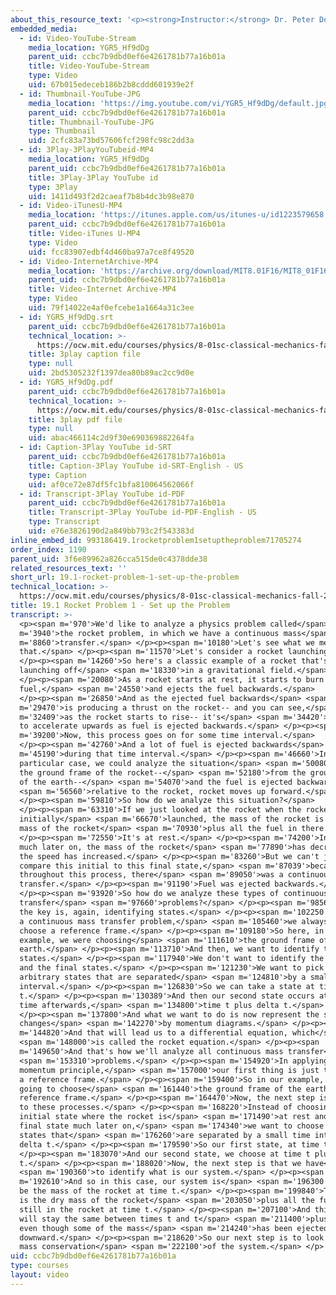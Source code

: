 ```yaml
---
about_this_resource_text: '<p><strong>Instructor:</strong> Dr. Peter Dourmashkin</p>'
embedded_media:
  - id: Video-YouTube-Stream
    media_location: YGR5_Hf9dDg
    parent_uid: ccbc7b9dbd0ef6e4261781b77a16b01a
    title: Video-YouTube-Stream
    type: Video
    uid: 67b015edeceb186b2b8cddd601939e2f
  - id: Thumbnail-YouTube-JPG
    media_location: 'https://img.youtube.com/vi/YGR5_Hf9dDg/default.jpg'
    parent_uid: ccbc7b9dbd0ef6e4261781b77a16b01a
    title: Thumbnail-YouTube-JPG
    type: Thumbnail
    uid: 2cfc83a73bd57606fcf298fc98c2dd3a
  - id: 3Play-3PlayYouTubeid-MP4
    media_location: YGR5_Hf9dDg
    parent_uid: ccbc7b9dbd0ef6e4261781b77a16b01a
    title: 3Play-3Play YouTube id
    type: 3Play
    uid: 1411d493f2d2caeaf7b8b4dc3b98e870
  - id: Video-iTunesU-MP4
    media_location: 'https://itunes.apple.com/us/itunes-u/id1223579658'
    parent_uid: ccbc7b9dbd0ef6e4261781b77a16b01a
    title: Video-iTunes U-MP4
    type: Video
    uid: fcc83907edbf4d460ba97a7ce8f49520
  - id: Video-InternetArchive-MP4
    media_location: 'https://archive.org/download/MIT8.01F16/MIT8_01F16_L19v01_360p.mp4'
    parent_uid: ccbc7b9dbd0ef6e4261781b77a16b01a
    title: Video-Internet Archive-MP4
    type: Video
    uid: 79f14022e4af0efcebe1a1664a31c3ee
  - id: YGR5_Hf9dDg.srt
    parent_uid: ccbc7b9dbd0ef6e4261781b77a16b01a
    technical_location: >-
      https://ocw.mit.edu/courses/physics/8-01sc-classical-mechanics-fall-2016/week-6-continuous-mass-transfer/19.1-rocket-problem-1-set-up-the-problem/19.1-rocket-problem-1-set-up-the-problem/YGR5_Hf9dDg.srt
    title: 3play caption file
    type: null
    uid: 2bd5305232f1397dea80b89ac2cc9d0e
  - id: YGR5_Hf9dDg.pdf
    parent_uid: ccbc7b9dbd0ef6e4261781b77a16b01a
    technical_location: >-
      https://ocw.mit.edu/courses/physics/8-01sc-classical-mechanics-fall-2016/week-6-continuous-mass-transfer/19.1-rocket-problem-1-set-up-the-problem/19.1-rocket-problem-1-set-up-the-problem/YGR5_Hf9dDg.pdf
    title: 3play pdf file
    type: null
    uid: abac466114c2d9f30e690369882264fa
  - id: Caption-3Play YouTube id-SRT
    parent_uid: ccbc7b9dbd0ef6e4261781b77a16b01a
    title: Caption-3Play YouTube id-SRT-English - US
    type: Caption
    uid: af0ce72e87df5fc1bfa810064562066f
  - id: Transcript-3Play YouTube id-PDF
    parent_uid: ccbc7b9dbd0ef6e4261781b77a16b01a
    title: Transcript-3Play YouTube id-PDF-English - US
    type: Transcript
    uid: e76e3826190d2a849bb793c2f543383d
inline_embed_id: 993186419.1rocketproblem1setuptheproblem71705274
order_index: 1190
parent_uid: 3f6e89962a826cca515de0c4378dde38
related_resources_text: ''
short_url: 19.1-rocket-problem-1-set-up-the-problem
technical_location: >-
  https://ocw.mit.edu/courses/physics/8-01sc-classical-mechanics-fall-2016/week-6-continuous-mass-transfer/19.1-rocket-problem-1-set-up-the-problem/19.1-rocket-problem-1-set-up-the-problem
title: 19.1 Rocket Problem 1 - Set up the Problem
transcript: >-
  <p><span m='970'>We'd like to analyze a physics problem called</span> <span
  m='3940'>the rocket problem, in which we have a continuous mass</span> <span
  m='8860'>transfer.</span> </p><p><span m='10180'>Let's see what we mean by
  that.</span> </p><p><span m='11570'>Let's consider a rocket launching.</span>
  </p><p><span m='14260'>So here's a classic example of a rocket that's
  launching off</span> <span m='18330'>in a gravitational field.</span>
  </p><p><span m='20080'>As a rocket starts at rest, it starts to burn
  fuel,</span> <span m='24550'>and ejects the fuel backwards.</span>
  </p><p><span m='26850'>And as the ejected fuel backwards</span> <span
  m='29470'>is producing a thrust on the rocket-- and you can see,</span> <span
  m='32409'>as the rocket starts to rise-- it's</span> <span m='34420'>starting
  to accelerate upwards as fuel is ejected backwards.</span> </p><p><span
  m='39200'>Now, this process goes on for some time interval.</span>
  </p><p><span m='42760'>And a lot of fuel is ejected backwards</span> <span
  m='45190'>during that time interval.</span> </p><p><span m='46660'>In this
  particular case, we could analyze the situation</span> <span m='50080'>from
  the ground frame of the rocket--</span> <span m='52180'>from the ground frame
  of the earth--</span> <span m='54070'>and the fuel is ejected backwards</span>
  <span m='56560'>relative to the rocket, rocket moves up forward.</span>
  </p><p><span m='59810'>So how do we analyze this situation?</span>
  </p><p><span m='63310'>If we just looked at the rocket when the rocket
  initially</span> <span m='66670'>launched, the mass of the rocket is the dry
  mass of the rocket</span> <span m='70930'>plus all the fuel in there.</span>
  </p><p><span m='72550'>It's at rest.</span> </p><p><span m='74200'>In a state
  much later on, the mass of the rocket</span> <span m='77890'>has decreased and
  the speed has increased.</span> </p><p><span m='83260'>But we can't just
  compare this initial to this final state,</span> <span m='87039'>because
  throughout this process, there</span> <span m='89050'>was a continuous mass
  transfer.</span> </p><p><span m='91190'>Fuel was ejected backwards.</span>
  </p><p><span m='93920'>So how do we analyze these types of continuous mass
  transfer</span> <span m='97660'>problems?</span> </p><p><span m='98560'>And
  the key is, again, identifying states.</span> </p><p><span m='102250'>So, for
  a continuous mass transfer problem,</span> <span m='105460'>we always have to
  choose a reference frame.</span> </p><p><span m='109180'>So here, in our
  example, we were choosing</span> <span m='111610'>the ground frame of the
  earth.</span> </p><p><span m='113710'>And then, we want to identify two
  states.</span> </p><p><span m='117940'>We don't want to identify the initial
  and the final states.</span> </p><p><span m='121230'>We want to pick two
  arbitrary states that are separated</span> <span m='124810'>by a small time
  interval.</span> </p><p><span m='126830'>So we can take a state at time
  t.</span> </p><p><span m='130389'>And then our second state occurs at a small
  time afterwards,</span> <span m='134800'>time t plus delta t.</span>
  </p><p><span m='137800'>And what we want to do is now represent the state
  changes</span> <span m='142270'>by momentum diagrams.</span> </p><p><span
  m='144820'>And that will lead us to a differential equation, which</span>
  <span m='148000'>is called the rocket equation.</span> </p><p><span
  m='149650'>And that's how we'll analyze all continuous mass transfer</span>
  <span m='153310'>problems.</span> </p><p><span m='154920'>In applying the
  momentum principle,</span> <span m='157000'>our first thing is just to choose
  a reference frame.</span> </p><p><span m='159400'>So in our example, we're
  going to choose</span> <span m='161440'>the ground frame of the earth as a
  reference frame.</span> </p><p><span m='164470'>Now, the next step is the key
  to these processes.</span> </p><p><span m='168220'>Instead of choosing some
  initial state where the rocket is</span> <span m='171490'>at rest and some
  final state much later on,</span> <span m='174340'>we want to choose two
  states that</span> <span m='176260'>are separated by a small time interval,
  delta t.</span> </p><p><span m='179590'>So our first state, at time t.</span>
  </p><p><span m='183070'>And our second state, we choose at time t plus delta
  t.</span> </p><p><span m='188020'>Now, the next step is that we have</span>
  <span m='190360'>to identify what is our system.</span> </p><p><span
  m='192610'>And so in this case, our system is</span> <span m='196300'>going to
  be the mass of the rocket at time t.</span> </p><p><span m='199840'>That mass
  is the dry mass of the rocket</span> <span m='203050'>plus all the fuel that's
  still in the rocket at time t.</span> </p><p><span m='207100'>And this mass
  will stay the same between times t and t</span> <span m='211400'>plus delta t,
  even though some of the mass</span> <span m='214240'>has been ejected
  downward.</span> </p><p><span m='218620'>So our next step is to look at that
  mass conservation</span> <span m='222100'>of the system.</span> </p>
uid: ccbc7b9dbd0ef6e4261781b77a16b01a
type: courses
layout: video
---
```


